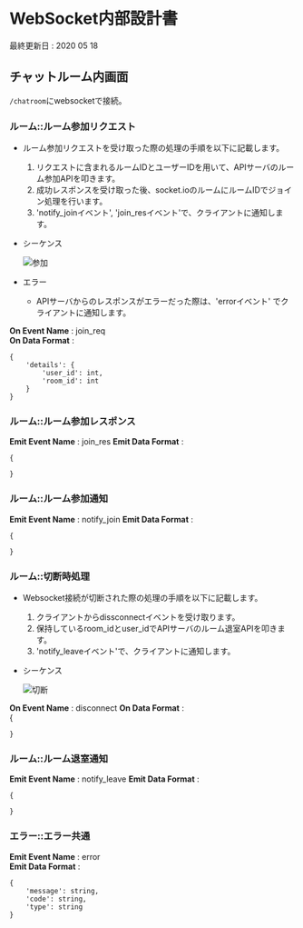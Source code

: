 # WebSocket内部設計書
最終更新日 : 2020 05 18  

## チャットルーム内画面

`/chatroom`にwebsocketで接続。  

### ルーム::ルーム参加リクエスト

- ルーム参加リクエストを受け取った際の処理の手順を以下に記載します。
	1. リクエストに含まれるルームIDとユーザーIDを用いて、APIサーバのルーム参加APIを叩きます。
	2. 成功レスポンスを受け取った後、socket.ioのルームにルームIDでジョイン処理を行います。
	3. 'notify_joinイベント', 'join_resイベント'で、クライアントに通知します。

- シーケンス

	![参加](https://github.com/taniwhy/mochi-match-rest/blob/doc/out/websocket/%E3%83%AB%E3%83%BC%E3%83%A0%E5%8F%82%E5%8A%A0/%E3%83%AB%E3%83%BC%E3%83%A0%E5%8F%82%E5%8A%A0.png?raw=true)

- エラー
  - APIサーバからのレスポンスがエラーだった際は、'errorイベント' でクライアントに通知します。  

__On  Event Name__  : join_req  
__On Data Format__ :  

	{
		'details': {
			'user_id': int,
			'room_id': int
		}
	}

### ルーム::ルーム参加レスポンス

__Emit Event Name__ : join_res
__Emit Data Format__ :  

	{
		
	}


### ルーム::ルーム参加通知

__Emit Event Name__ : notify_join
__Emit Data Format__ :  

	{
		
	}

### ルーム::切断時処理

- Websocket接続が切断された際の処理の手順を以下に記載します。
	1. クライアントからdissconnectイベントを受け取ります。
	2. 保持しているroom_idとuser_idでAPIサーバのルーム退室APIを叩きます。
	3. 'notify_leaveイベント'で、クライアントに通知します。

- シーケンス

	![切断]()

__On Event Name__ : disconnect
__On Data Format__ :  
	{
		
	}

### ルーム::ルーム退室通知

__Emit Event Name__ : notify_leave
__Emit Data Format__ :  

	{
		
	}

### エラー::エラー共通

__Emit Event Name__ : error  
__Emit Data Format__ :  

	{
		'message': string,
		'code': string,
		'type': string
	}
